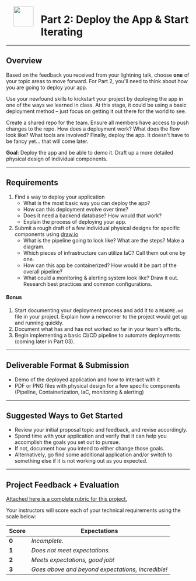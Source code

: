 <img src="https://i.imgur.com/X9R3e67.png" style="float: left; margin: 20px; height: 55px">

# Part 2: Deploy the App & Start Iterating

---

## Overview

Based on the feedback you received from your lightning talk, choose **one** of your topic areas to move forward. For Part 2, you'll need to think about how you are going to deploy your app.

Use your newfound skills to kickstart your project by deploying the app in one of the ways we learned in class. At this stage, it could be using a basic deployment method – just focus on getting it out there for the world to see.

Create a shared repo for the team. Ensure all members have access to push changes to the repo. How does a deployment work? What does the flow look like? What tools are involved? Finally, deploy the app. It doesn't have to be fancy yet... that will come later.

**Goal**: Deploy the app and be able to demo it. Draft up a more detailed physical design of individual components.

---

## Requirements

1. Find a way to deploy your application 
   - What is the most basic way you can deploy the app? 
   - How can this deployment evolve over time?
   - Does it need a backend database? How would that work?
   - Explain the process of deploying your app.
2. Submit a rough draft of a few individual physical designs for specific components using [draw.io](https://app.diagrams.net/)
   - What is the pipeline going to look like? What are the steps? Make a diagram.
   - Which pieces of infrastructure can utilize IaC? Call them out one by one.
   - How can this app be containerized? How would it be part of the overall pipeline?
   - What could a monitoring & alerting system look like? Draw it out. Research best practices and common configurations.

#### Bonus

1. Start documenting your deployment process and add it to a `README.md` file in your project. Explain how a newcomer to the project would get up and running quickly.
2. Document what has and has not worked so far in your team's efforts.
3. Begin implementing a basic CI/CD pipeline to automate deployments (coming later in Part 03).

---

## Deliverable Format & Submission

- Demo of the deployed application and how to interact with it
- PDF or PNG files with physical design for a few specific components (Pipeline, Containerization, IaC, monitoring & alerting)

---

## Suggested Ways to Get Started

- Review your initial proposal topic and feedback, and revise accordingly. 
- Spend time with your application and verify that it can help you accomplish the goals you set out to pursue. 
- If not, document how you intend to either change those goals. 
- Alternatively, go find some additional application and/or switch to something else if it is not working out as you expected.

---

## Project Feedback + Evaluation

[Attached here is a complete rubric for this project.](./final-project-part-02-rubric.md)

Your instructors will score each of your technical requirements using the scale below:

Score  | Expectations
--- | ---
**0** | _Incomplete._
**1** | _Does not meet expectations._
**2** | _Meets expectations, good job!_
**3** | _Goes above and beyond expectations, incredible!_

